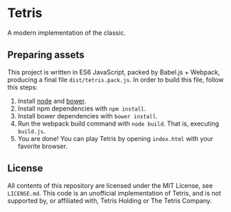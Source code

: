 # Tetris
A modern implementation of the classic.

## Preparing assets
This project is written in ES6 JavaScript, packed by Babel.js + Webpack, producing a final file `dist/tetris.pack.js`. In order to build this file, follow this steps:

1. Install [node](https://nodejs.org/en/) and [bower](http://bower.io/).
2. Install npm dependencies with `npm install`.
3. Install bower dependencies with `bower install`.
4. Run the webpack build command with `node build`. That is, executing `build.js`.
5. You are done! You can play Tetris by opening `index.html` with your favorite browser.

## License

All contents of this repository are licensed under the MIT License, see `LICENSE.md`. This code is an unofficial implementation of Tetris, and is not supported by, or affiliated with, Tetris Holding or The Tetris Company.
